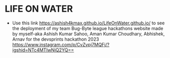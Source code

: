 # LIFE ON WATER
* Use this link https://ashish4kmax.github.io/LifeOnWater.github.io/ to see the deployment of my team Bug-Byte league hackathons website made by myself-aka Ashish Kumar Sahoo, Aman Kumar Choudhary, Abhishek, Arnav for the devsprints hackathon 2023 https://www.instagram.com/p/CvZvpj7MQFj/?igshid=NTc4MTIwNjQ2YQ==
